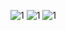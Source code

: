 ![1](https://github.com/Alexandro2024/SHOW-FILMES2/assets/154946602/c07d352b-debb-450e-bc4a-e1fb7ee031e8)
![1](https://github.com/Alexandro2024/SHOW-FILMES2/assets/154946602/4dda9f58-b0ff-404a-86ea-1154bb81df29)
![1](https://github.com/Alexandro2024/SHOW-FILMES2/assets/154946602/6f9a1ed2-c7b9-4d1d-b139-a3a75e7372ef)

